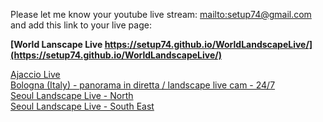 Please let me know your youtube live stream: [mailto:setup74@gmail.com](mailto:setup74@gmail.com?subject=World%20Landscpae%20Live%20Registration)
and add this link to your live page:

**[World Lanscape Live https://setup74.github.io/WorldLandscapeLive/](https://setup74.github.io/WorldLandscapeLive/)**


[Ajaccio Live](https://www.youtube.com/watch?v=sDNHnV4gL6k)  
[Bologna (Italy) - panorama in diretta / landscape live cam - 24/7](https://www.youtube.com/watch?v=K6_qnay-zQU)  
[Seoul Landscape Live - North](http://www.youtube.com/watch?v=i1YvOuuliTk)  
[Seoul Landscape Live - South East](https://www.youtube.com/watch?v=JOAJlnmcCMY)  

